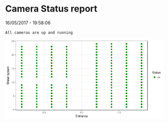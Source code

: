 Camera Status report
================
16/05/2017 - 19:58:06

    All cameras are up and running

![](camreport_files/figure-markdown_github/unnamed-chunk-2-1.png)
